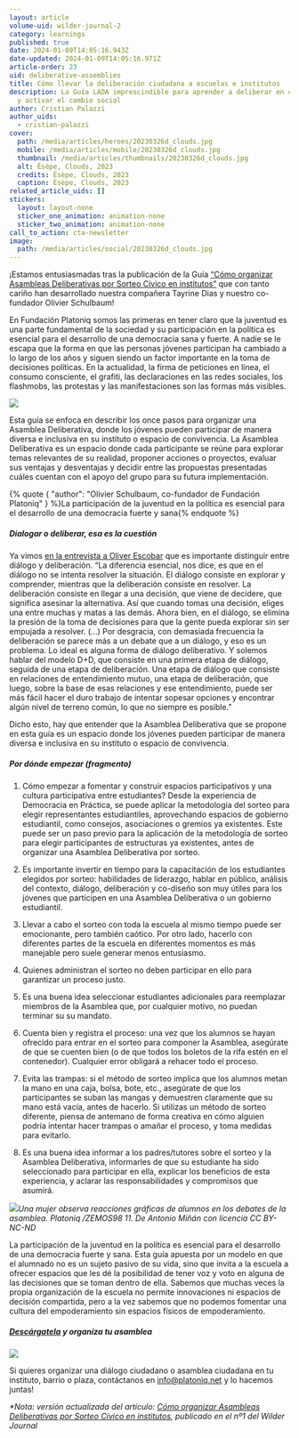 ```yaml
---
layout: article
volume-uid: wilder-journal-2
category: learnings
published: true
date: 2024-01-09T14:05:16.943Z
date-updated: 2024-01-09T14:05:16.971Z
article-order: 23
uid: deliberative-assemblies
title: Cómo llevar la deliberación ciudadana a escuelas e institutos
description: La Guía LADA imprescindible para aprender a deliberar en colectivo
  y activar el cambio social
author: Cristian Palazzi
author_uids:
  - cristian-palazzi
cover:
  path: /media/articles/heroes/20230326d_clouds.jpg
  mobile: /media/articles/mobile/20230326d_clouds.jpg
  thumbnail: /media/articles/thumbnails/20230326d_clouds.jpg
  alt: Ésèpe, Clouds, 2023
  credits: Ésèpe, Clouds, 2023
  caption: Ésèpe, Clouds, 2023
related_article_uids: []
stickers:
  layout: layout-none
  sticker_one_animation: animation-none
  sticker_two_animation: animation-none
call_to_action: cta-newsletter
image:
  path: /media/articles/social/20230326d_clouds.jpg
---
```

¡Estamos entusiasmadas tras la publicación de la Guía [“Cómo organizar Asambleas Deliberativas por Sorteo Cívico en institutos”](https://laaventuradeaprender.intef.es/wp-content/uploads/2023/07/60_22_RED_LADA_Como-hacer-asambleas-deliberativas-R3.pdf) que con tanto cariño han desarrollado nuestra compañera Tayrine Dias y nuestro co-fundador Olivier Schulbaum!

En Fundación Platoniq somos las primeras en tener claro que la juventud es una parte fundamental de la sociedad y su participación en la política es esencial para el desarrollo de una democracia sana y fuerte. A nadie se le escapa que la forma en que las personas jóvenes participan ha cambiado a lo largo de los años y siguen siendo un factor importante en la toma de decisiones políticas. En la actualidad, la firma de peticiones en línea, el consumo consciente, el grafiti, las declaraciones en las redes sociales, los flashmobs, las protestas y las manifestaciones son las formas más visibles.

![](https://lh7-us.googleusercontent.com/x32Hm1xTpJUhI9DBYAUPEV3n0e4Eci4bxPyDYi6QgP6qC2Ro-DIILGRgw4W4EtLdB_7-uby5dDRRvS_BE7Sfd7vFPgGstLManFHNwVmnDk_MYYWhPH1oo2RDScVqAwbmGFbnqnWaUE9IuzVteKZbQhA)

Esta guía se enfoca en describir los once pasos para organizar una Asamblea Deliberativa, donde los jóvenes pueden participar de manera diversa e inclusiva en su instituto o espacio de convivencia. La Asamblea Deliberativa es un espacio donde cada participante se reúne para explorar temas relevantes de su realidad, proponer acciones o proyectos, evaluar sus ventajas y desventajas y decidir entre las propuestas presentadas cuáles cuentan con el apoyo del grupo para su futura implementación.

{% quote { "author": "Olivier Schulbaum, co-fundador de Fundación Platoniq" } %}La participación de la juventud en la política es esencial para el desarrollo de una democracia fuerte y sana{% endquote %}

##### Dialogar o deliberar, esa es la cuestión

Ya vimos [en la entrevista a Oliver Escobar](https://journal.platoniq.net/es/wilder-journal-1/interviews/oliver-escobar/) que es importante distinguir entre diálogo y deliberación. “La diferencia esencial, nos dice, es que en el diálogo no se intenta resolver la situación. El diálogo consiste en explorar y comprender, mientras que la deliberación consiste en resolver. La deliberación consiste en llegar a una decisión, que viene de decidere, que significa asesinar la alternativa. Así que cuando tomas una decisión, eliges una entre muchas y matas a las demás. Ahora bien, en el diálogo, se elimina la presión de la toma de decisiones para que la gente pueda explorar sin ser empujada a resolver. (...) Por desgracia, con demasiada frecuencia la deliberación se parece más a un debate que a un diálogo, y eso es un problema. Lo ideal es alguna forma de diálogo deliberativo. Y solemos hablar del modelo D+D, que consiste en una primera etapa de diálogo, seguida de una etapa de deliberación. Una etapa de diálogo que consiste en relaciones de entendimiento mutuo, una etapa de deliberación, que luego, sobre la base de esas relaciones y ese entendimiento, puede ser más fácil hacer el duro trabajo de intentar sopesar opciones y encontrar algún nivel de terreno común, lo que no siempre es posible.”

Dicho esto, hay que entender que la Asamblea Deliberativa que se propone en esta guía es un espacio donde los jóvenes pueden participar de manera diversa e inclusiva en su instituto o espacio de convivencia.

##### Por dónde empezar (fragmento)

1. Cómo empezar a fomentar y construir espacios participativos y una cultura participativa entre estudiantes? Desde la experiencia de Democracia en Práctica, se puede aplicar la metodología del sorteo para elegir representantes estudiantiles, aprovechando espacios de gobierno estudiantil, como consejos, asociaciones o gremios ya existentes. Este puede ser un paso previo para la aplicación de la metodología de sorteo para elegir participantes de estructuras ya existentes, antes de organizar una Asamblea Deliberativa por sorteo.

2. Es importante invertir en tiempo para la capacitación de los estudiantes elegidos por sorteo: habilidades de liderazgo, hablar en público, análisis del contexto, diálogo, deliberación y co-diseño son muy útiles para los jóvenes que participen en una Asamblea Deliberativa o un gobierno estudiantil. 

3. Llevar a cabo el sorteo con toda la escuela al mismo tiempo puede ser emocionante, pero también caótico. Por otro lado, hacerlo con diferentes partes de la escuela en diferentes momentos es más manejable pero suele generar menos entusiasmo.

4. Quienes administran el sorteo no deben participar en ello para garantizar un proceso justo.

5. Es una buena idea seleccionar estudiantes adicionales para reemplazar miembros de la Asamblea que, por cualquier motivo, no puedan terminar su su mandato.

6. Cuenta bien y registra el proceso: una vez que los alumnos se hayan ofrecido para entrar en el sorteo para componer la Asamblea, asegúrate de que se cuenten bien (o de que todos los boletos de la rifa estén en el contenedor). Cualquier error obligará a rehacer todo el proceso.

7. Evita las trampas: si el método de sorteo implica que los alumnos metan la mano en una caja, bolsa, bote, etc., asegúrate de que los participantes se suban las mangas y demuestren claramente que su mano está vacía, antes de hacerlo. Si utilizas un método de sorteo diferente, piensa de antemano de forma creativa en cómo alguien podría intentar hacer trampas o amañar el proceso, y toma medidas para evitarlo.

8. Es una buena idea informar a los padres/tutores sobre el sorteo y la Asamblea Deliberativa, informarles de que su estudiante ha sido seleccionado para participar en ella, explicar los beneficios de esta experiencia, y aclarar las responsabilidades y compromisos que asumirá.

![](https://lh7-us.googleusercontent.com/M9gVIK9KlQTNxlxU7XXwdfyrlfRAcFIGjeyCeyxy8r3-A8LtFirUOYcac18txthTxbp-a5JWY7eCmnGeUI1W72WQ4HQO-iO8jzTF_dG-V03ambti7dGBgTM320-V8UZIteRSh6yzvIek0GIMrplHMJo)*Una mujer observa reacciones gráficas de alumnos en los debates de la asamblea. Platoniq /ZEMOS98 11. De Antonio Miñán con licencia CC BY-NC-ND*

La participación de la juventud en la política es esencial para el desarrollo de una democracia fuerte y sana. Esta guía apuesta por un modelo en que el alumnado no es un sujeto pasivo de su vida, sino que invita a la escuela a ofrecer espacios que les dé la posibilidad de tener voz y voto en alguna de las decisiones que se toman dentro de ella. Sabemos que muchas veces la propia organización de la escuela no permite innovaciones ni espacios de decisión compartida, pero a la vez sabemos que no podemos fomentar una cultura del empoderamiento sin espacios físicos de empoderamiento.

##### [Descárgatela](https://laaventuradeaprender.intef.es/wp-content/uploads/2023/07/60_22_RED_LADA_Como-hacer-asambleas-deliberativas-R3.pdf) y organiza tu asamblea

![](https://lh7-us.googleusercontent.com/n1bB31f8lvxIyUjhvOMpyA_yQumPtESKPmXB5LM1EZ3fcVgUfoveZ6_zyuZEyu16vUOqv0f2XHn5bkZ-eex_XtjYhw9Aq-cCr_s0cg7lVhTC6yhCq7fM7C710dlT4D236IOQQ0-jmx8GL5vHZNf5VAA)

Si quieres organizar una diálogo ciudadano o asamblea ciudadana en tu instituto, barrio o plaza, contáctanos en info@platoniq.net y lo hacemos juntas!

*\*Nota: versión actualizada del artículo: [Cómo organizar Asambleas Deliberativas por Sorteo Cívico en institutos](https://journal.platoniq.net/es/wilder-journal-1/learnings/deliberative-assemblies/), publicado en el nº1 del Wilder Journal*
